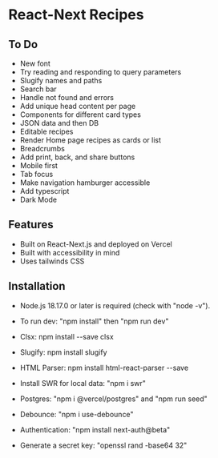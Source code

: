 # React-Next Recipes

## To Do

- New font   
- Try reading and responding to query parameters
- Slugify names and paths
- Search bar
- Handle not found and errors
- Add unique head content per page
- Components for different card types
- JSON data and then DB
- Editable recipes
- Render Home page recipes as cards or list
- Breadcrumbs
- Add print, back, and share buttons
- Mobile first
- Tab focus
- Make navigation hamburger accessible
- Add typescript
- Dark Mode

## Features

- Built on React-Next.js and deployed on Vercel
- Built with accessibility in mind
- Uses tailwinds CSS

## Installation

- Node.js 18.17.0 or later is required (check with "node -v").
- To run dev: "npm install" then "npm run dev"
- Clsx: npm install --save clsx
- Slugify: npm install slugify
- HTML Parser: npm install html-react-parser --save

- Install SWR for local data: "npm i swr"
- Postgres: "npm i @vercel/postgres" and "npm run seed"
- Debounce: "npm i use-debounce"
- Authentication: "npm install next-auth@beta" 
- Generate a secret key: "openssl rand -base64 32"
